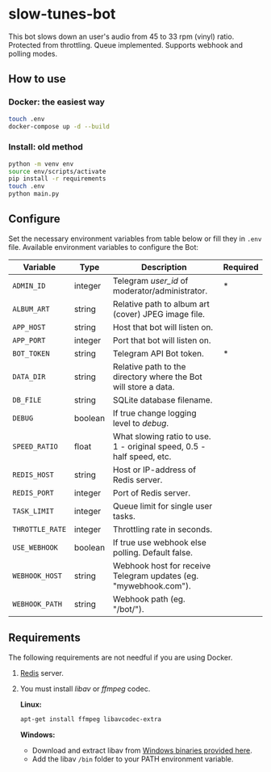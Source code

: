 # slow-tunes-bot

This bot slows down an user's audio from 45 to 33 rpm (vinyl) ratio.
Protected from throttling. Queue implemented. Supports webhook
and polling modes.

## How to use

### Docker: the easiest way

```bash
touch .env
docker-compose up -d --build
```

### Install: old method

```bash
python -m venv env
source env/scripts/activate
pip install -r requirements
touch .env
python main.py
```

## Configure

Set the necessary environment variables from table below or fill they in `.env` file. Available environment variables to configure the Bot:

| Variable        | Type    | Description                                                           | Required |
| --------------- | ------- | --------------------------------------------------------------------- | -------- |
| `ADMIN_ID`      | integer | Telegram _user_id_ of moderator/administrator.                        | \*       |
| `ALBUM_ART`     | string  | Relative path to album art (cover) JPEG image file.                   |
| `APP_HOST`      | string  | Host that bot will listen on.                                         |
| `APP_PORT`      | integer | Port that bot will listen on.                                         |
| `BOT_TOKEN`     | string  | Telegram API Bot token.                                               | \*       |
| `DATA_DIR`      | string  | Relative path to the directory where the Bot will store a data.       |
| `DB_FILE`       | string  | SQLite database filename.                                             |
| `DEBUG`         | boolean | If true change logging level to _debug_.                              |
| `SPEED_RATIO`   | float   | What slowing ratio to use. 1 - original speed, 0.5 - half speed, etc. |
| `REDIS_HOST`    | string  | Host or IP-address of Redis server.                                   |
| `REDIS_PORT`    | integer | Port of Redis server.                                                 |
| `TASK_LIMIT`    | integer | Queue limit for single user tasks.                                    |
| `THROTTLE_RATE` | integer | Throttling rate in seconds.                                           |
| `USE_WEBHOOK`   | boolean | If true use webhook else polling. Default false.                      |
| `WEBHOOK_HOST`  | string  | Webhook host for receive Telegram updates (eg. "mywebhook.com").      |
| `WEBHOOK_PATH`  | string  | Webhook path (eg. "/bot/").                                           |

## Requirements

The following requirements are not needful if you are using Docker.

1. [Redis](https://redis.io/) server.
2. You must install _libav_ or _ffmpeg_ codec.

    **Linux:**

    ```bash
    apt-get install ffmpeg libavcodec-extra
    ```

    **Windows:**

    - Download and extract libav from [Windows binaries provided here](http://builds.libav.org/windows/).
    - Add the libav `/bin` folder to your PATH environment variable.

